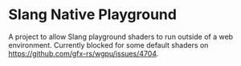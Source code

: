 # Slang Native Playground

A project to allow Slang playground shaders to run outside of a web environment. Currently blocked for some default shaders on https://github.com/gfx-rs/wgpu/issues/4704.
